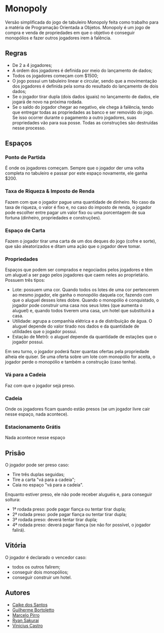 # Monopoly
Versão simplificada do jogo de tabuleiro Monopoly feita como trabalho para a matéria de Programação Orientada a Objetos. Monopoly é um jogo de compra e venda de propriedades em que o objetivo é conseguir monopólios e fazer outros jogadores irem à falência.

## Regras
- De 2 a 4 jogadores;
- A ordem dos jogadores é definida por meio do lançamento de dados;
- Todos os jogadores começam com $1500;
- O jogo possui um tabuleiro linear e circular, sendo que a movimentação dos jogadores é definida pela soma do resultado do lançamento de dois dados;
- Se o jogador tirar dupla (dois dados iguais) no lançamento de dados, ele jogará de novo na próxima rodada.
- Se o saldo do jogador chegar ao negativo, ele chega à falência, tendo que entregar todas as propriedades as banco e ser removido do jogo. Se isso ocorrer durante o pagamento a outro jogadores, suas propriedades vão para sua posse. Todas as construções são destruídas nesse processo.

## Espaços
### Ponto de Partida
É onde os jogadores começam. Sempre que o jogador der uma volta completa no tabuleiro e passar por este espaço novamente, ele ganha $200.

### Taxa de Riqueza & Imposto de Renda
Fazem com que o jogador pague uma quantidade de dinheiro. No caso da taxa de riqueza, o valor é fixo e, no caso do imposto de renda, o jogador pode escolher entre pagar um valor fixo ou uma porcentagem de sua fortuna (dinheiro, propriedades e construções).

### Espaço de Carta
Fazem o jogador tirar uma carta de um dos deques do jogo (cofre e sorte), que são aleatorizados e ditam uma ação que o jogador deve tomar.

### Propriedades
Espaços que podem ser comprados e negociados pelos jogadores e têm um aluguel a ser pago pelos jogadores que caem neles ao proprietário. Possuem três tipos:
- Lote: possuem uma cor. Quando todos os lotes de uma cor pertencerem ao mesmo jogador, ele ganha o monopólio daquela cor, fazendo com que o aluguel desses lotes dobre. Quando o monopólio é conquistado, o jogador pode construir uma casa nos seus lotes (que aumenta o aluguel) e, quando todos tiverem uma casa, um hotel que substituirá a casa.
- Utilidade: agrupa a companhia elétrica e a de distribuição de água. O aluguel depende do valor tirado nos dados e da quantidade de utilidades que o jogador possui.
- Estação de Metrô: o aluguel depende da quantidade de estações que o jogador possui.

Em seu turno, o jogador poderá fazer quantas ofertas pela propriedade alheia ele quiser. Se uma oferta sobre um lote com monopólio for aceita, o jogador perde o monopólio e também a construção (caso tenha).

### Vá para a Cadeia
Faz com que o jogador sejá preso.

### Cadeia
Onde os jogadores ficam quando estão presos (se um jogador livre cair nesse espaço, nada acontece).

### Estacionamento Grátis
Nada acontece nesse espaço

## Prisão
O jogador pode ser preso caso:
- Tire três duplas seguidas;
- Tire a carta "vá para a cadeia";
- Caia no espaço "vá para a cadeia".

Enquanto estiver preso, ele não pode receber aluguéis e, para conseguir soltura:
- 1ª rodada preso: pode pagar fiança ou tentar tirar dupla;
- 2ª rodada preso: pode pagar fiança ou tentar tirar dupla;
- 3ª rodada preso: deverá tentar tirar dupla;
- 4ª rodada preso: deverá pagar fiança (se não for possível, o jogador falirá).

## Vitória
O jogador é declarado o vencedor caso:
- todos os outros falirem;
- conseguir dois monopólios;
- conseguir construir um hotel.

## Autores
- [Caike dos Santos](https://github.com/CaikeSantos)
- [Guilherme Bortoletto](https://github.com/guilherme-bortoletto)
- [Marcelo Pirro](https://github.com/marcelopirro)
- [Ryan Sakurai](https://github.com/ryansakurai)
- [Vinicius Castro](https://github.com/vinciuscastro)
